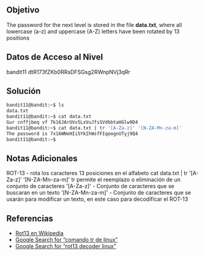 ## Objetivo
The password for the next level is stored in the file **data.txt**, where all lowercase (a-z) and uppercase (A-Z) letters have been rotated by 13 positions
## Datos de Acceso al Nivel
bandit11
dtR173fZKb0RRsDFSGsg2RWnpNVj3qRr
## Solución
```bash
bandit11@bandit:~$ ls
data.txt
bandit11@bandit:~$ cat data.txt
Gur cnffjbeq vf 7k16JArUVv5LxVuJfsSVdbbtaHGlw9D4
bandit11@bandit:~$ cat data.txt | tr '[A-Za-z]' '[N-ZA-Mn-za-m]'
The password is 7x16WNeHIi5YkIhWsfFIqoognUTyj9Q4
bandit11@bandit:~$
```
## Notas Adicionales
ROT-13 - rota los caracteres 13 posiciones en el alfabeto
cat data.txt | tr '[A-Za-z]' '[N-ZA-Mn-za-m]'
	tr permite el reemplazo o eliminación de un conjunto de caracteres
	'[A-Za-z]' - Conjunto de caracteres que se buscaran en un texto
	'[N-ZA-Mn-za-m]' - Conjunto de caracteres que se usarán para modificar un texto, en este caso para decodificar el ROT-13
## Referencias
- [Rot13 en Wikipedia](https://en.wikipedia.org/wiki/ROT13) 
- [Google Search for “comando tr de linux”](https://www.google.com/search?q=comando+tr+de+linux&sca_esv=eb2743fa5ff9c074&sca_upv=1&source=hp&ei=SxfOZpWPF87SkPIPzue6qQE&iflsig=AL9hbdgAAAAAZs4lW3fwVjXJ0qiC-safcZlf3Dk2oHns&oq=comando+tr+d&gs_lp=Egdnd3Mtd2l6Igxjb21hbmRvIHRyIGQqAggAMgYQABgWGB4yCBAAGBYYHhgPMggQABgWGB4YDzIIEAAYFhgeGA8yCBAAGIAEGKIEMggQABiABBiiBEi3I1AAWMgZcAB4AJABAJgB4AGgAZMMqgEFMi44LjK4AQPIAQD4AQGYAgygAu8MwgILEAAYgAQYsQMYgwHCAhEQLhiABBixAxjRAxiDARjHAcICDhAAGIAEGLEDGIMBGIoFwgIFEAAYgATCAg4QLhiABBixAxjRAxjHAcICBRAuGIAEwgIIEAAYgAQYsQPCAg4QABiABBixAxiDARjJA8ICCxAAGIAEGLEDGIoFwgILEAAYgAQYkgMYigXCAggQLhiABBixA8ICCxAuGIAEGLEDGIMBmAMAkgcGMC4xMC4yoAf8eg&sclient=gws-wiz)
-  [Google Search for “rot13 decoder linux”](https://www.google.com/search?q=rot13+decoder+linux&sca_esv=eb2743fa5ff9c074&sca_upv=1&ei=vxjOZqeOHZWfkPIP2LXpwQw&oq=rot13+decoder+&gs_lp=Egxnd3Mtd2l6LXNlcnAiDnJvdDEzIGRlY29kZXIgKgIIATIHEAAYgAQYEzIHEAAYgAQYEzIHEAAYgAQYEzIIEAAYExgWGB4yCBAAGBMYFhgeMggQABgTGBYYHjIIEAAYExgWGB4yCBAAGBMYFhgeMggQABgTGBYYHjIIEAAYExgWGB5In-UQUPPEEFiw2xBwAXgBkAEAmAGmA6ABuwiqAQkwLjEuMS4xLjG4AQPIAQD4AQGYAgWgAuUIwgIKEAAYsAMY1gQYR8ICCxAuGIAEGLEDGIMBwgIFEAAYgATCAggQLhiABBixA8ICCxAAGIAEGLEDGIMBwgIOEC4YgAQYsQMYgwEY1ALCAg4QABiABBixAxiDARiKBcICGhAuGIAEGLEDGIMBGJcFGNwEGN4EGOAE2AEBwgIKEAAYgAQYQxiKBcICEBAuGIAEGLEDGEMYgwEYigXCAggQABiABBixA8ICDhAuGIAEGLEDGNEDGMcBmAMAiAYBkAYCugYGCAEQARgUkgcJMS4xLjEuMS4xoAe9Ng&sclient=gws-wiz-serp)